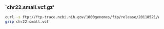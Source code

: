 ### `chr22.small.vcf.gz'

```bash
curl -s ftp://ftp-trace.ncbi.nih.gov/1000genomes/ftp/release/20110521/ALL.chr22.phase1_release_v3.20101123.snps_indels_svs.genotypes.vcf.gz | gunzip | head -n 100 > chr22.small.vcf
gzip chr22.small.vcf
```